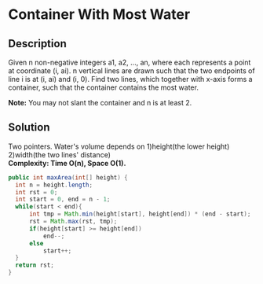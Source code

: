 # Container With Most Water
## Description
Given n non-negative integers a1, a2, ..., an, where each represents a point at coordinate (i, ai). n vertical lines are drawn such that the two endpoints of line i is at (i, ai) and (i, 0). Find two lines, which together with x-axis forms a container, such that the container contains the most water.  

**Note:** You may not slant the container and n is at least 2.  

## Solution
Two pointers.
Water's volume depends on 1)height(the lower height) 2)width(the two lines' distance)   
**Complexity: Time O(n), Space O(1).**
```java
public int maxArea(int[] height) {
  int n = height.length;
  int rst = 0;
  int start = 0, end = n - 1;
  while(start < end){
      int tmp = Math.min(height[start], height[end]) * (end - start);
      rst = Math.max(rst, tmp);
      if(height[start] >= height[end])
          end--;
      else
          start++;
  }
  return rst;
}
```    
